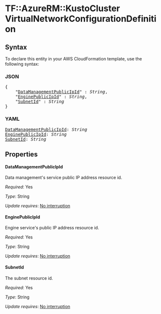 # TF::AzureRM::KustoCluster VirtualNetworkConfigurationDefinition

## Syntax

To declare this entity in your AWS CloudFormation template, use the following syntax:

### JSON

<pre>
{
    "<a href="#datamanagementpublicipid" title="DataManagementPublicIpId">DataManagementPublicIpId</a>" : <i>String</i>,
    "<a href="#enginepublicipid" title="EnginePublicIpId">EnginePublicIpId</a>" : <i>String</i>,
    "<a href="#subnetid" title="SubnetId">SubnetId</a>" : <i>String</i>
}
</pre>

### YAML

<pre>
<a href="#datamanagementpublicipid" title="DataManagementPublicIpId">DataManagementPublicIpId</a>: <i>String</i>
<a href="#enginepublicipid" title="EnginePublicIpId">EnginePublicIpId</a>: <i>String</i>
<a href="#subnetid" title="SubnetId">SubnetId</a>: <i>String</i>
</pre>

## Properties

#### DataManagementPublicIpId

Data management's service public IP address resource id.

_Required_: Yes

_Type_: String

_Update requires_: [No interruption](https://docs.aws.amazon.com/AWSCloudFormation/latest/UserGuide/using-cfn-updating-stacks-update-behaviors.html#update-no-interrupt)

#### EnginePublicIpId

Engine service's public IP address resource id.

_Required_: Yes

_Type_: String

_Update requires_: [No interruption](https://docs.aws.amazon.com/AWSCloudFormation/latest/UserGuide/using-cfn-updating-stacks-update-behaviors.html#update-no-interrupt)

#### SubnetId

The subnet resource id.

_Required_: Yes

_Type_: String

_Update requires_: [No interruption](https://docs.aws.amazon.com/AWSCloudFormation/latest/UserGuide/using-cfn-updating-stacks-update-behaviors.html#update-no-interrupt)

